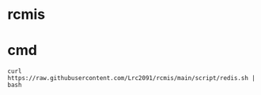 # rcmis



# cmd
```
curl https://raw.githubusercontent.com/Lrc2091/rcmis/main/script/redis.sh | bash
```